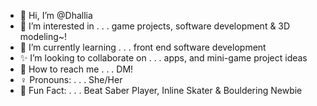 - 💜 Hi, I’m @Dhallia
- 💙 I’m interested in . . . game projects, software development & 3D modeling~!
- 🔰 I’m currently learning . . . front end software development
- ✨ I’m looking to collaborate on . . . apps, and mini-game project ideas
- 📧 How to reach me . . . DM!
- ♀️ Pronouns: . . . She/Her
- 💫 Fun Fact: . . . Beat Saber Player, Inline Skater & Bouldering Newbie

<!---
Dhallia/Dhallia is a ✨ special ✨ repository because its `README.md` (this file) appears on your GitHub profile.
You can click the Preview link to take a look at your changes.
--->
